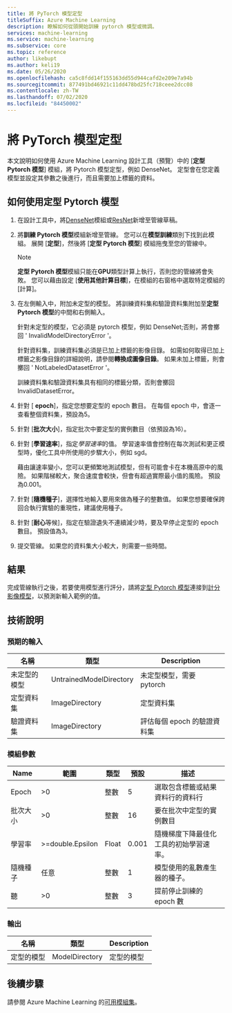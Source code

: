 ```yaml
---
title: 將 PyTorch 模型定型
titleSuffix: Azure Machine Learning
description: 瞭解如何從頭開始訓練 pytorch 模型或微調。
services: machine-learning
ms.service: machine-learning
ms.subservice: core
ms.topic: reference
author: likebupt
ms.author: keli19
ms.date: 05/26/2020
ms.openlocfilehash: ca5c8fdd14f155163dd55d944cafd2e209e7a94b
ms.sourcegitcommit: 877491bd46921c11dd478bd25fc718ceee2dcc08
ms.contentlocale: zh-TW
ms.lasthandoff: 07/02/2020
ms.locfileid: "84450002"
---
```

# <a name="train-pytorch-model"></a>將 PyTorch 模型定型

本文說明如何使用 Azure Machine Learning 設計工具（預覽）中的 [**定型 Pytorch 模型**] 模組，將 Pytorch 模型定型，例如 DenseNet。 定型會在您定義模型並設定其參數之後進行，而且需要加上標籤的資料。 

## <a name="how-to-use-train-pytorch-model"></a>如何使用定型 Pytorch 模型 

1. 在設計工具中，將[DenseNet](densenet.md)模組或[ResNet](resnet.md)新增至管線草稿。

2. 將**訓練 Pytorch 模型**模組新增至管線。 您可以在**模型訓練**類別下找到此模組。 展開 [**定型**]，然後將 [**定型 Pytorch 模型**] 模組拖曳至您的管線中。

   > [!NOTE]
   > **定型 Pytorch 模型**模組只能在**GPU**類型計算上執行，否則您的管線將會失敗。 您可以藉由設定 [**使用其他計算目標**]，在模組的右窗格中選取特定模組的 [計算]。

3.  在左側輸入中，附加未定型的模型。 將訓練資料集和驗證資料集附加至**定型 Pytorch 模型**的中間和右側輸入。

    針對未定型的模型，它必須是 pytorch 模型，例如 DenseNet;否則，將會擲回 ' InvalidModelDirectoryError '。

    針對資料集，訓練資料集必須是已加上標籤的影像目錄。 如需如何取得已加上標籤之影像目錄的詳細說明，請參閱**轉換成圖像目錄**。 如果未加上標籤，則會擲回 ' NotLabeledDatasetError '。

    訓練資料集和驗證資料集具有相同的標籤分類，否則會擲回 InvalidDatasetError。

4.  針對 [ **epoch**]，指定您想要定型的 epoch 數目。 在每個 epoch 中，會逐一查看整個資料集，預設為5。

5.  針對 [**批次大小**]，指定批次中要定型的實例數目（依預設為16）。

6.  針對 [**學習速率**]，指定*學習速率*的值。 學習速率值會控制在每次測試和更正模型時，優化工具中所使用的步驟大小，例如 sgd。

    藉由讓速率變小，您可以更頻繁地測試模型，但有可能會卡在本機高原中的風險。 如果階梯較大，聚合速度會較快，但會有超過實際最小值的風險。 預設為0.001。

7.  針對 [**隨機種子**]，選擇性地輸入要用來做為種子的整數值。 如果您想要確保跨回合執行實驗的重現性，建議使用種子。

8.  針對 [**耐心**等候]，指定在驗證遺失不連續減少時，要及早停止定型的 epoch 數目。 預設值為3。

9.  提交管線。 如果您的資料集大小較大，則需要一些時間。

## <a name="results"></a>結果

完成管線執行之後，若要使用模型進行評分，請將[定型 Pytorch 模型](train-pytorch-model.md)連接到[計分影像模型](score-image-model.md)，以預測新輸入範例的值。

## <a name="technical-notes"></a>技術說明
###  <a name="expected-inputs"></a>預期的輸入  

| 名稱               | 類型                    | Description                              |
| ------------------ | ----------------------- | ---------------------------------------- |
| 未定型的模型    | UntrainedModelDirectory | 未定型模型，需要 pytorch         |
| 定型資料集   | ImageDirectory          | 定型資料集                         |
| 驗證資料集 | ImageDirectory          | 評估每個 epoch 的驗證資料集 |

###  <a name="module-parameters"></a>模組參數  

| Name          | 範圍            | 類型    | 預設 | 描述                              |
| ------------- | ---------------- | ------- | ------- | ---------------------------------------- |
| Epoch        | >0               | 整數 | 5       | 選取包含標籤或結果資料行的資料行 |
| 批次大小    | >0               | 整數 | 16      | 要在批次中定型的實例數目   |
| 學習率 | >=double.Epsilon | Float   | 0.001   | 隨機梯度下降最佳化工具的初始學習速率。 |
| 隨機種子   | 任意              | 整數 | 1       | 模型使用的亂數產生器的種子。 |
| 聽      | >0               | 整數 | 3       | 提前停止訓練的 epoch 數   |

###  <a name="outputs"></a>輸出  

| 名稱          | 類型           | Description   |
| ------------- | -------------- | ------------- |
| 定型的模型 | ModelDirectory | 定型的模型 |

## <a name="next-steps"></a>後續步驟

請參閱 Azure Machine Learning 的[可用模組集](module-reference.md)。 



